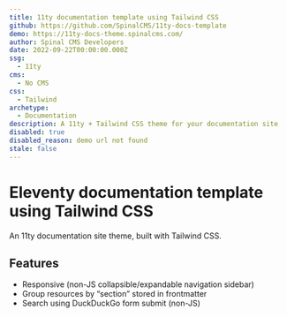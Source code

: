 ```yaml
---
title: 11ty documentation template using Tailwind CSS
github: https://github.com/SpinalCMS/11ty-docs-template
demo: https://11ty-docs-theme.spinalcms.com/
author: Spinal CMS Developers
date: 2022-09-22T00:00:00.000Z
ssg:
  - 11ty
cms:
  - No CMS
css:
  - Tailwind
archetype:
  - Documentation
description: A 11ty + Tailwind CSS theme for your documentation site
disabled: true
disabled_reason: demo url not found
stale: false
---
```


# Eleventy documentation template using Tailwind CSS

An 11ty documentation site theme, built with Tailwind CSS.

## Features

* Responsive (non-JS collapsible/expandable navigation sidebar)
* Group resources by “section” stored in frontmatter
* Search using DuckDuckGo form submit (non-JS)
